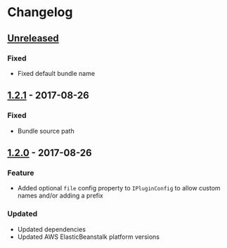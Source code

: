 # Changelog

## [Unreleased][]

### Fixed
 * Fixed default bundle name

## [1.2.1][] - 2017-08-26

### Fixed
 * Bundle source path

## [1.2.0][] - 2017-08-26

### Feature
 * Added optional `file` config property to `IPluginConfig` to allow custom names and/or adding a prefix
### Updated
 * Updated dependencies
 * Updated AWS ElasticBeanstalk platform versions


[Unreleased]: https://github.com/rawphp/serverless-plugin-elastic-beanstalk/compare/v1.2.1...HEAD
[1.2.1]: https://github.com/rawphp/serverless-plugin-elastic-beanstalk/compare/v1.2.0...v1.2.1
[1.2.0]: https://github.com/rawphp/serverless-plugin-elastic-beanstalk/compare/v1.1.0...v1.2.0
[1.1.0]: https://github.com/rawphp/serverless-plugin-elastic-beanstalk/tree/v1.1.0